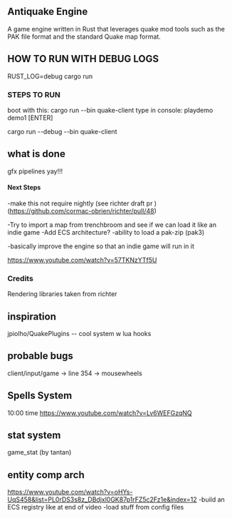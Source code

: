 
## Antiquake Engine 

A game engine written in Rust that leverages quake mod tools such as the PAK file format and the standard Quake map format.  
 

## HOW TO RUN WITH DEBUG LOGS
RUST_LOG=debug cargo run


 ### STEPS TO RUN 
 boot with this: cargo run --bin quake-client
 type in console: playdemo demo1  [ENTER]




cargo run --debug --bin quake-client



## what is done 
gfx pipelines yay!!!


#### Next Steps 
-make this not require nightly (see richter draft pr )(https://github.com/cormac-obrien/richter/pull/48)

-Try to import a map from trenchbroom and see if we can load it like an indie game 
-Add ECS architecture?
-ability to load a pak-zip (pak3) 

-basically improve the engine so that an indie game will run in it 

https://www.youtube.com/watch?v=57TKNzYTf5U




### Credits 

Rendering libraries taken from  richter


## inspiration 
jpiolho/QuakePlugins -- cool system w lua hooks 

  
 ## probable bugs 
 client/input/game -> line 354 -> mousewheels 

 
 
 

## Spells System

10:00 time 
https://www.youtube.com/watch?v=Lv6WEFGzqNQ


## stat system
game_stat  (by tantan)


## entity comp arch

https://www.youtube.com/watch?v=oHYs-UqS458&list=PL0rDS3s8z_DBdjxl0GK87p1rFZ5c2Fz1e&index=12
-build an ECS registry like at end of video 
-load stuff from config files 